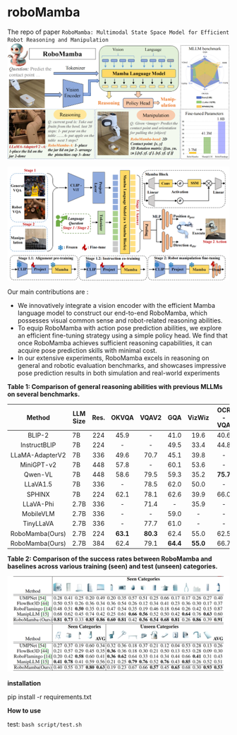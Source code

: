 # roboMamba

The repo of paper `RoboMamba: Multimodal State Space Model for Efficient Robot Reasoning and Manipulation`
![robo-mamba-main](img/roboMamba.png)

![robo-mamba-main_00](img/robomamba_main.png)

Our main contributions are :

+ We innovatively integrate a vision encoder with the efficient Mamba language model to construct our end-to-end RoboMamba, which possesses visual common sense and robot-related reasoning abilities.
+ To equip RoboMamba with action pose prediction abilities, we explore an efficient fine-tuning strategy using a simple policy head. We find that once RoboMamba achieves sufficient reasoning capabilities, it can acquire pose prediction skills with minimal cost.
+ In our extensive experiments, RoboMamba excels in reasoning on general and robotic evaluation benchmarks, and showcases impressive pose prediction results in both simulation and real-world experiments

**Table 1: Comparison of general reasoning abilities with previous MLLMs on several benchmarks.**

|     Method      | LLM Size | Res. |  OKVQA   |  VQAV2   |   GQA    |  VizWiz  | OCR-VQA  |   POPE   |    MME     |   MMB    |  MM-Vet  |
| :-------------: | -------- | :--: | :------: | :------: | :------: | :------: | :------: | :------: | :--------: | :------: | :------: |
|     BLIP-2      | 7B       | 224  |   45.9   |    -     |   41.0   |   19.6   |   40.6   |   85.3   |   1293.8   |    -     |   22.4   |
|  InstructBLIP   | 7B       | 224  |    -     |    -     |   49.5   |   33.4   |   44.8   |    -     |     -      |    36    |   26.2   |
| LLaMA-AdapterV2 | 7B       | 336  |   49.6   |   70.7   |   45.1   |   39.8   |    -     |    -     |   1328.4   |    -     |    -     |
|   MiniGPT-v2    | 7B       | 448  |   57.8   |    -     |   60.1   |   53.6   |    -     |    -     |     -      |    -     |    -     |
|     Qwen-VL     | 7B       | 448  |   58.6   |   79.5   |   59.3   |   35.2   | **75.7** |    -     |     -      |   38.2   |    -     |
|    LLaVA1.5     | 7B       | 336  |    -     |   78.5   |   62.0   |   50.0   |    -     |   85.9   | **1510.7** |   64.3   |   30.5   |
|     SPHINX      | 7B       | 224  |   62.1   |   78.1   |   62.6   |   39.9   |   66.0   |   80.7   |   1476.1   |   66.9   | **36.0** |
|    LLaVA-Phi    | 2.7B     | 336  |    -     |   71.4   |    -     |   35.9   |    -     |   85.0   |   1335.1   |   59.8   |   28.9   |
|    MobileVLM    | 2.7B     | 336  |    -     |    -     |   59.0   |    -     |    -     |   84.9   |   1288.9   |   59.6   |    -     |
|    TinyLLaVA    | 2.7B     | 336  |    -     |   77.7   |   61.0   |    -     |    -     |   86.3   |   1437.3   | **68.3** |   31.7   |
| RoboMamba(Ours) | 2.7B     | 224  | **63.1** | **80.3** |   62.4   |   55.0   |   62.5   |   85.3   |   1314.8   |   64.2   |   28.6   |
| RoboMamba(Ours) | 2.7B     | 384  |   62.4   |   79.1   | **64.4** | **55.0** |   66.7   | **86.9** |   1354.2   |   65.7   |   29.7   |



**Table 2: Comparison of the success rates between RoboMamba and baselines across various training (seen) and test (unseen) categories.**

![table2](img/table2.png)

**installation**

pip install -r requirements.txt

**How to use**

test: `bash script/test.sh`

